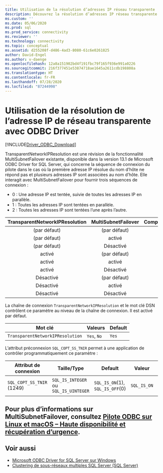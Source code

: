 ```yaml
---
title: Utilisation de la résolution d’adresses IP réseau transparente
description: Découvrez la résolution d’adresses IP réseau transparente du pilote ODBC Driver for SQL Server et la façon dont elle affecte la fonctionnalité MultiSubnetFailover.
ms.custom: ''
ms.date: 05/06/2020
ms.prod: sql
ms.prod_service: connectivity
ms.reviewer: ''
ms.technology: connectivity
ms.topic: conceptual
ms.assetid: d255208f-d486-4ad3-8080-61c6e0261825
author: David-Engel
ms.author: v-daenge
ms.openlocfilehash: 12a8a151902bd4f191fbc79f165f936e991a0226
ms.sourcegitcommit: 216f377451e53874718ae1645a2611cdb198808a
ms.translationtype: HT
ms.contentlocale: fr-FR
ms.lasthandoff: 07/28/2020
ms.locfileid: "87244998"
---
```

# <a name="using-transparent-network-ip-resolution-with-the-odbc-driver"></a>Utilisation de la résolution de l’adresse IP de réseau transparente avec ODBC Driver
[!INCLUDE[Driver_ODBC_Download](../../includes/driver_odbc_download.md)]

TransparentNetworkIPResolution est une révision de la fonctionnalité MultiSubnetFailover existante, disponible dans la version 13.1 de Microsoft ODBC Driver for SQL Server, qui concerne la séquence de connexion du pilote dans le cas où la première adresse IP résolue du nom d’hôte ne répond pas et plusieurs adresses IP sont associées au nom d’hôte. Elle interagit avec MultiSubnetFailover pour fournir trois séquences de connexion :

* 0 : Une adresse IP est tentée, suivie de toutes les adresses IP en parallèle.
* 1 : Toutes les adresses IP sont tentées en parallèle.
* 2 : Toutes les adresses IP sont tentées l’une après l’autre.

|TransparentNetworkIPResolution|MultiSubnetFailover|Comportement|
|:-:|:-:|:-:|
|(par défaut)|(par défaut)|0|
|(par défaut)|activé|1|
|(par défaut)|Désactivé|0|
|activé|(par défaut)|0|
|activé|activé|1|
|activé|Désactivé|0|
|Désactivé|(par défaut)|2|
|Désactivé|activé|1|
|Désactivé|Désactivé|2|

La chaîne de connexion `TransparentNetworkIPResolution` et le mot clé DSN contrôlent ce paramètre au niveau de la chaîne de connexion. Il est activé par défaut.

Mot clé|Valeurs|Default
-|-|-
`TransparentNetworkIPResolution`|`Yes`, `No`|`Yes`

L’attribut préconnexion `SQL_COPT_SS_TNIR` permet à une application de contrôler programmatiquement ce paramètre :

Attribut de connexion|   Taille/Type|  Default| Valeur| Description
-|-|-|-|-
`SQL_COPT_SS_TNIR` (1249)| `SQL_IS_INTEGER` ou `SQL_IS_UINTEGER`| `SQL_IS_ON`(1), `SQL_IS_OFF`(0)|`SQL_IS_ON`|Active ou désactive TNIR.

<a name="for-more-information-about-multisubnetfailover-see-odbc-driver-on-linux-and-macos---high-availability-and-disaster-recovery"></a>Pour plus d’informations sur MultiSubnetFailover, consultez [Pilote ODBC sur Linux et macOS – Haute disponibilité et récupération d’urgence](linux-mac/odbc-driver-on-linux-support-for-high-availability-disaster-recovery.md).
--------------------------------------------------
## <a name="see-also"></a>Voir aussi  
* [Microsoft ODBC Driver for SQL Server sur Windows](windows/microsoft-odbc-driver-for-sql-server-on-windows.md)
* [Clustering de sous-réseaux multiples SQL Server (SQL Server)](../../sql-server/failover-clusters/windows/sql-server-multi-subnet-clustering-sql-server.md)
